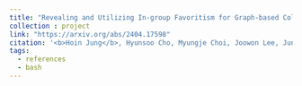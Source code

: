 ```yaml
---
title: "Revealing and Utilizing In-group Favoritism for Graph-based Collaborative Filtering"
collection : project
link: "https://arxiv.org/abs/2404.17598"
citation: '<b>Hoin Jung</b>, Hyunsoo Cho, Myungje Choi, Joowon Lee, Jung Ho Park, Myungjoo Kang, '
tags:
  - references
  - bash
---
```


